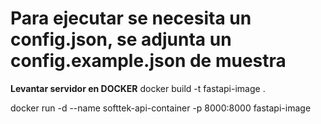 # Para ejecutar se necesita un config.json, se adjunta un config.example.json de muestra

**Levantar servidor en DOCKER**
docker build -t fastapi-image .

docker run -d --name softtek-api-container -p 8000:8000 fastapi-image